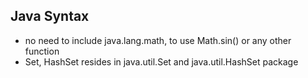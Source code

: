 ## Java Syntax
- no need to include java.lang.math, to use Math.sin() or any other function
- Set, HashSet resides in java.util.Set and java.util.HashSet package
